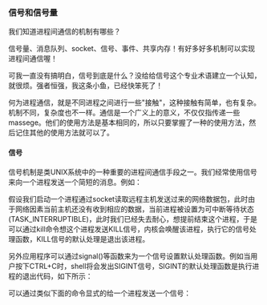 ### 信号和信号量

我们知道进程间通信的机制有哪些？

信号量、消息队列、socket、信号、事件、共享内存！有好多好多机制可以实现进程间通信喔！

可我一直没有搞明白，信号到底是什么？没给给信号这个专业术语建立一个认知，就很烦。强者恒强，我这条小鱼，已经快笨死了！

何为进程通信，就是不同进程之间进行一些"接触"，这种接触有简单，也有复杂。机制不同，复杂度也不一样。通信是一个广义上的意义，不仅仅指传递一些massege。他们的使用方法是基本相同的，所以只要掌握了一种的使用方法，然后记住其他的使用方法就可以了。

#### 信号

信号机制是类UNIX系统中的一种重要的进程间通信手段之一。我们经常使用信号来向一个进程发送一个简短的消息。例如：

假设我们启动一个进程通过socket读取远程主机发送过来的网络数据包，此时由于网络因素当前主机还没有收到相应的数据，当前进程被设置为可中断等待状态(TASK_INTERRUPTIBLE)，此时我们已经失去耐心，想提前结束这个进程，于是可以通过kill命令想这个进程发送KILL信号，内核会唤醒该进程，执行它的信号处理函数，KILL信号的默认处理是退出该进程。

另外应用程序可以通过signal()等函数来为一个信号设置默认处理函数。例如当用户按下CTRL+C时，shell将会发出SIGINT信号，SIGINT的默认处理函数是执行进程的退出代码，如下所示：

可以通过类似下面的命令显式的给一个进程发送一个信号：